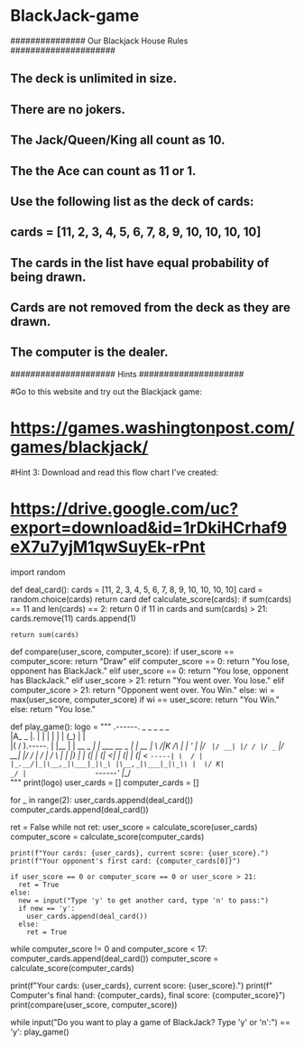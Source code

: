 # BlackJack-game
############### Our Blackjack House Rules #####################

## The deck is unlimited in size. 
## There are no jokers. 
## The Jack/Queen/King all count as 10.
## The the Ace can count as 11 or 1.
## Use the following list as the deck of cards:
## cards = [11, 2, 3, 4, 5, 6, 7, 8, 9, 10, 10, 10, 10]
## The cards in the list have equal probability of being drawn.
## Cards are not removed from the deck as they are drawn.
## The computer is the dealer.

##################### Hints #####################

#Go to this website and try out the Blackjack game: 
#   https://games.washingtonpost.com/games/blackjack/

#Hint 3: Download and read this flow chart I've created: 
#   https://drive.google.com/uc?export=download&id=1rDkiHCrhaf9eX7u7yjM1qwSuyEk-rPnt

import random
  
def deal_card():
    cards = [11, 2, 3, 4, 5, 6, 7, 8, 9, 10, 10, 10, 10]
    card = random.choice(cards)
    return card
def calculate_score(cards):
    if sum(cards) == 11 and len(cards) == 2:
      return 0
    if 11 in cards and sum(cards) > 21:
      cards.remove(11)
      cards.append(1)
  
    return sum(cards)
def compare(user_score, computer_score):
    if user_score == computer_score:
      return "Draw"
    elif computer_score == 0:
      return "You lose, opponent has BlackJack."
    elif user_score == 0:
      return "You lose, opponent has BlackJack."
    elif user_score > 21:
      return "You went over. You lose."
    elif computer_score > 21:
      return "Opponent went over. You Win."
    else:
      wi = max(user_score, computer_score)
      if wi == user_score:
        return "You Win."
      else:
        return "You lose."

def play_game():
  logo = """
.------.            _     _            _    _            _    
|A_  _ |.          | |   | |          | |  (_)          | |   
|( \/ ).-----.     | |__ | | __ _  ___| | ___  __ _  ___| | __
| \  /|K /\  |     | '_ \| |/ _` |/ __| |/ / |/ _` |/ __| |/ /
|  \/ | /  \ |     | |_) | | (_| | (__|   <| | (_| | (__|   < 
`-----| \  / |     |_.__/|_|\__,_|\___|_|\_\ |\__,_|\___|_|\_\\
      |  \/ K|                            _/ |                
      `------'                           |__/           
"""
  print(logo)
  user_cards = []
  computer_cards = []
  
  for _ in range(2):
    user_cards.append(deal_card())
    computer_cards.append(deal_card())
    
  ret = False
  while not ret:
    user_score = calculate_score(user_cards)
    computer_score = calculate_score(computer_cards)
  
    print(f"Your cards: {user_cards}, current score: {user_score}.")
    print(f"Your opponent's first card: {computer_cards[0]}")
  
    if user_score == 0 or computer_score == 0 or user_score > 21:
      ret = True
    else:
      new = input("Type 'y' to get another card, type 'n' to pass:")
      if new == 'y':
        user_cards.append(deal_card())
      else:
        ret = True
          
  while computer_score != 0 and computer_score < 17:
    computer_cards.append(deal_card())
    computer_score = calculate_score(computer_cards)
  
  print(f"Your cards: {user_cards}, current score: {user_score}.")
  print(f"   Computer's final hand: {computer_cards}, final score: {computer_score}")
  print(compare(user_score, computer_score))

while input("Do you want to play a game of BlackJack? Type 'y' or 'n':") == 'y':
  play_game()
